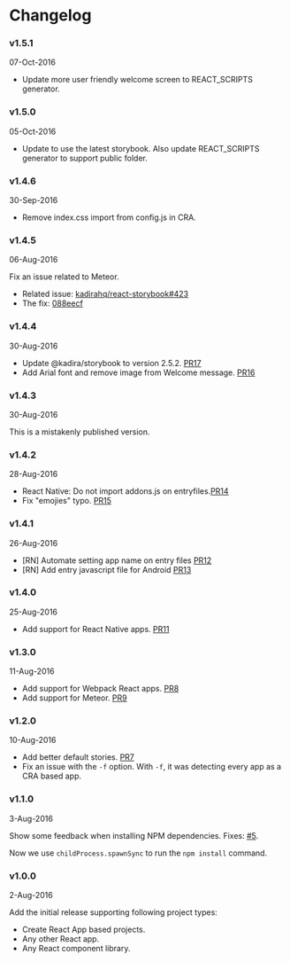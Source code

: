 # Changelog

### v1.5.1
07-Oct-2016

* Update more user friendly welcome screen to REACT_SCRIPTS generator.

### v1.5.0
05-Oct-2016

* Update to use the latest storybook. Also update REACT_SCRIPTS generator to support public folder.

### v1.4.6
30-Sep-2016

* Remove index.css import from config.js in CRA.

### v1.4.5
06-Aug-2016

Fix an issue related to Meteor.

  * Related issue: [kadirahq/react-storybook#423](https://github.com/kadirahq/react-storybook/issues/423)
  * The fix: [088eecf](https://github.com/kadirahq/getstorybook/commit/088eecf740bebf522b6608892a3a7e3e34bcfc31)

### v1.4.4
30-Aug-2016

* Update @kadira/storybook to version 2.5.2. [PR17](https://github.com/kadirahq/getstorybook/pull/17)
* Add Arial font and remove image from Welcome message. [PR16](https://github.com/kadirahq/getstorybook/pull/16)

### v1.4.3
30-Aug-2016

This is a mistakenly published version.

### v1.4.2
28-Aug-2016

* React Native: Do not import addons.js on entryfiles.[PR14](https://github.com/kadirahq/getstorybook/pull/14)
* Fix "emojies" typo. [PR15](https://github.com/kadirahq/getstorybook/pull/15)

### v1.4.1
26-Aug-2016

* [RN] Automate setting app name on entry files [PR12](https://github.com/kadirahq/getstorybook/pull/12)
* [RN] Add entry javascript file for Android [PR13](https://github.com/kadirahq/getstorybook/pull/13)

### v1.4.0
25-Aug-2016

* Add support for React Native apps. [PR11](https://github.com/kadirahq/getstorybook/pull/11)

### v1.3.0
11-Aug-2016

* Add support for Webpack React apps. [PR8](https://github.com/kadirahq/getstorybook/pull/8)
* Add support for Meteor. [PR9](https://github.com/kadirahq/getstorybook/pull/9)

### v1.2.0
10-Aug-2016

* Add better default stories. [PR7](https://github.com/kadirahq/getstorybook/pull/7)
* Fix an issue with the `-f` option. With `-f`, it was detecting every app as a CRA based app.

### v1.1.0
3-Aug-2016

Show some feedback when installing NPM dependencies. Fixes: [#5](https://github.com/kadirahq/getstorybook/issues/5).

Now we use `childProcess.spawnSync` to run the `npm install` command.

### v1.0.0
2-Aug-2016

Add the initial release supporting following project types:

* Create React App based projects.
* Any other React app.
* Any React component library.
